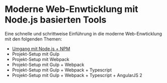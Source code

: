 # Moderne Web-Enwticklung mit Node.js basierten Tools

Eine schnelle und schrittweise Einführung in die moderne Web-Enwticklung mit den folgenden Themen:

* [Umgang mit Node.js + NPM][Umgang mit Node.js + NPM]
* Projekt-Setup mit Gulp
* Projekt-Setup mit Webpack
* Projekt-Setup mit Gulp + Webpack
* Projekt-Setup mit Gulp + Webpack + Typescript
* Projekt-Setup mit Gulp + Webpack + Typescript + AngularJS 2

[Umgang mit Node.js + NPM]: https://github.com/ova2/frontend-tooling-tutorial/tree/master/1-nodejs%2Bnpm

